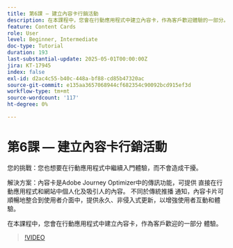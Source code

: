 ```yaml
---
title: 第6課 — 建立內容卡行銷活動
description: 在本課程中，您會在行動應用程式中建立內容卡，作為客戶歡迎體驗的一部分。
feature: Content Cards
role: User
level: Beginner, Intermediate
doc-type: Tutorial
duration: 193
last-substantial-update: 2025-05-01T00:00:00Z
jira: KT-17945
index: false
exl-id: d2ac4c55-b40c-448a-bf88-cd85b47320ac
source-git-commit: e135aa3657068944cf682354c90092bcd915ef3d
workflow-type: tm+mt
source-wordcount: '117'
ht-degree: 0%

---
```


# 第6課 — 建立內容卡行銷活動

您的挑戰：您也想要在行動應用程式中繼續入門體驗，而不會造成干擾。

解決方案：內容卡是Adobe Journey Optimizer中的傳訊功能，可提供
直接在行動應用程式和網站中個人化及吸引人的內容。 不同於傳統推播
通知，內容卡片可順暢地整合到使用者介面中，提供永久、非侵入式更新，以增強使用者互動和體驗。

在本課程中，您會在行動應用程式中建立內容卡，作為客戶歡迎的一部分
體驗。

>[!VIDEO](https://video.tv.adobe.com/v/3457973/?learn=on&enablevpops)
